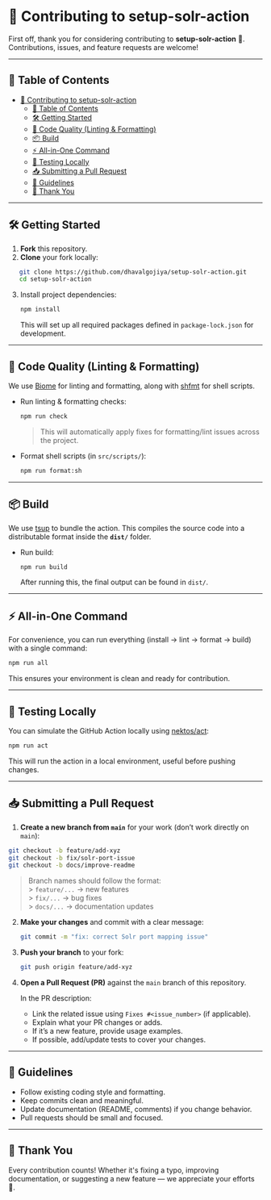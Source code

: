 # 🤝 Contributing to setup-solr-action

First off, thank you for considering contributing to **setup-solr-action** 🎉.
Contributions, issues, and feature requests are welcome!

---

## 📑 Table of Contents

- [🤝 Contributing to setup-solr-action](#-contributing-to-setup-solr-action)
  - [📑 Table of Contents](#-table-of-contents)
  - [🛠️ Getting Started](#️-getting-started)
  - [🧹 Code Quality (Linting \& Formatting)](#-code-quality-linting--formatting)
  - [📦 Build](#-build)
  - [⚡ All-in-One Command](#-all-in-one-command)
  - [🧪 Testing Locally](#-testing-locally)
  - [📥 Submitting a Pull Request](#-submitting-a-pull-request)
  - [📜 Guidelines](#-guidelines)
  - [🙌 Thank You](#-thank-you)

---

## 🛠️ Getting Started

1. **Fork** this repository.
2. **Clone** your fork locally:

```bash
   git clone https://github.com/dhavalgojiya/setup-solr-action.git
   cd setup-solr-action
```

3. Install project dependencies:

   ```bash
   npm install
   ```

   This will set up all required packages defined in `package-lock.json` for development.

---

## 🧹 Code Quality (Linting & Formatting)

We use [Biome](https://biomejs.dev/) for linting and formatting, along with [shfmt](https://github.com/mvdan/sh) for shell scripts.

- Run linting & formatting checks:

  ```bash
  npm run check
  ```

  > This will automatically apply fixes for formatting/lint issues across the project.

- Format shell scripts (in `src/scripts/`):

  ```bash
  npm run format:sh
  ```

---

## 📦 Build

We use [tsup](https://tsup.egoist.dev/) to bundle the action.
This compiles the source code into a distributable format inside the **`dist/`** folder.

- Run build:

  ```bash
  npm run build
  ```

  After running this, the final output can be found in `dist/`.

---

## ⚡ All-in-One Command

For convenience, you can run everything (install → lint → format → build) with a single command:

```bash
npm run all
```

This ensures your environment is clean and ready for contribution.

---

## 🧪 Testing Locally

You can simulate the GitHub Action locally using [nektos/act](https://github.com/nektos/act):

```bash
npm run act
```

This will run the action in a local environment, useful before pushing changes.

---

## 📥 Submitting a Pull Request

1.  **Create a new branch from `main`** for your work (don’t work directly on `main`):

```bash
git checkout -b feature/add-xyz
git checkout -b fix/solr-port-issue
git checkout -b docs/improve-readme
```

> Branch names should follow the format: <br> > `feature/...` → new features <br> > `fix/...` → bug fixes <br> > `docs/...` → documentation updates

2. **Make your changes** and commit with a clear message:

   ```bash
   git commit -m "fix: correct Solr port mapping issue"
   ```

3. **Push your branch** to your fork:

   ```bash
   git push origin feature/add-xyz
   ```

4. **Open a Pull Request (PR)** against the `main` branch of this repository.

   In the PR description:

   - Link the related issue using `Fixes #<issue_number>` (if applicable).
   - Explain what your PR changes or adds.
   - If it’s a new feature, provide usage examples.
   - If possible, add/update tests to cover your changes.

---

## 📜 Guidelines

- Follow existing coding style and formatting.
- Keep commits clean and meaningful.
- Update documentation (README, comments) if you change behavior.
- Pull requests should be small and focused.

---

## 🙌 Thank You

Every contribution counts! Whether it's fixing a typo, improving documentation, or suggesting a new feature — we appreciate your efforts 💙.
